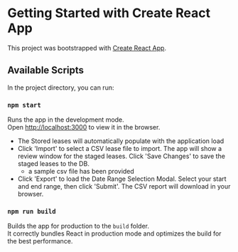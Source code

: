 # Getting Started with Create React App

This project was bootstrapped with [Create React App](https://github.com/facebook/create-react-app).

## Available Scripts

In the project directory, you can run:

### `npm start`

Runs the app in the development mode.\
Open [http://localhost:3000](http://localhost:3000) to view it in the browser.

- The Stored leases will automatically populate with the application load
- Click 'Import' to select a CSV lease file to import. The app will show a review window for the staged leases. Click 'Save Changes' to save the staged leases to the DB.
  - a sample csv file has been provided
- Click 'Export' to load the Date Range Selection Modal. Select your start and end range, then click 'Submit'. The CSV report will download in your browser.


### `npm run build`

Builds the app for production to the `build` folder.\
It correctly bundles React in production mode and optimizes the build for the best performance.


